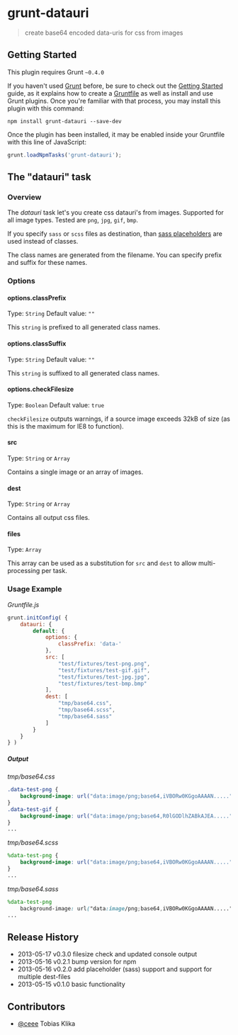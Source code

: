 # grunt-datauri

> create base64 encoded data-uris for css from images



## Getting Started
This plugin requires Grunt `~0.4.0`

If you haven't used [Grunt](http://gruntjs.com/) before, be sure to check out the [Getting Started](http://gruntjs.com/getting-started) guide, as it explains how to create a [Gruntfile](http://gruntjs.com/sample-gruntfile) as well as install and use Grunt plugins. Once you're familiar with that process, you may install this plugin with this command:

```shell
npm install grunt-datauri --save-dev
```

Once the plugin has been installed, it may be enabled inside your Gruntfile with this line of JavaScript:

```js
grunt.loadNpmTasks('grunt-datauri');
```

## The "datauri" task

### Overview
The _datauri_ task let's you create css datauri's from images. Supported for all image types. Tested are `png`, `jpg`, `gif`, `bmp`.

If you specify `sass` or `scss` files as destination, than [sass placeholders](http://sass-lang.com/docs/yardoc/file.SASS_REFERENCE.html#placeholder_selectors_) are used instead of classes.

The class names are generated from the filename. You can specify prefix and suffix for these names.

### Options

#### options.classPrefix
Type: `String`
Default value: `""`

This `string` is prefixed to all generated class names.

#### options.classSuffix
Type: `String`
Default value: `""`

This `string` is suffixed to all generated class names.

#### options.checkFilesize
Type: `Boolean`
Default value: `true`

`checkFilesize` outputs warnings, if a source image exceeds 32kB of size (as this is the maximum for IE8 to function).

#### src
Type: `String` or `Array`

Contains a single image or an array of images.


#### dest
Type: `String` or `Array`

Contains all output css files.


#### files
Type: `Array`

This array can be used as a substitution for `src` and `dest` to allow multi-processing per task.


### Usage Example

_Gruntfile.js_
```js
grunt.initConfig( {
	datauri: {
		default: {
			options: {
				classPrefix: 'data-'
			},
			src: [
				"test/fixtures/test-png.png",
				"test/fixtures/test-gif.gif",
				"test/fixtures/test-jpg.jpg",
				"test/fixtures/test-bmp.bmp"
			],
			dest: [
				"tmp/base64.css",
				"tmp/base64.scss",
				"tmp/base64.sass"
			]
		}
	}
} )
```

##### Output

_tmp/base64.css_
```css
.data-test-png {
	background-image: url("data:image/png;base64,iVBORw0KGgoAAAAN.....");
}
.data-test-gif {
	background-image: url("data:image/png;base64,R0lGODlhZABkAJEA.....");
}
...
```

_tmp/base64.scss_
```scss
%data-test-png {
	background-image: url("data:image/png;base64,iVBORw0KGgoAAAAN.....");
}
...
```

_tmp/base64.sass_
```scss
%data-test-png
	background-image: url("data:image/png;base64,iVBORw0KGgoAAAAN.....");
...
```

## Release History
* 2013-05-17      v0.3.0      filesize check and updated console output
* 2013-05-16      v0.2.1      bump version for npm
* 2013-05-16      v0.2.0      add placeholder (sass) support and support for multiple dest-files
* 2013-05-15      v0.1.0      basic functionality


## Contributors
* [@ceee](https://github.com/ceee) Tobias Klika
